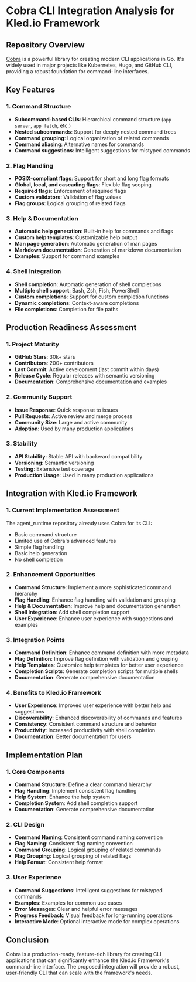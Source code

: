 # Cobra CLI Integration Analysis for Kled.io Framework

## Repository Overview
[Cobra](https://github.com/spf13/cobra) is a powerful library for creating modern CLI applications in Go. It's widely used in major projects like Kubernetes, Hugo, and GitHub CLI, providing a robust foundation for command-line interfaces.

## Key Features

### 1. Command Structure
- **Subcommand-based CLIs**: Hierarchical command structure (`app server`, `app fetch`, etc.)
- **Nested subcommands**: Support for deeply nested command trees
- **Command grouping**: Logical organization of related commands
- **Command aliasing**: Alternative names for commands
- **Command suggestions**: Intelligent suggestions for mistyped commands

### 2. Flag Handling
- **POSIX-compliant flags**: Support for short and long flag formats
- **Global, local, and cascading flags**: Flexible flag scoping
- **Required flags**: Enforcement of required flags
- **Custom validators**: Validation of flag values
- **Flag groups**: Logical grouping of related flags

### 3. Help & Documentation
- **Automatic help generation**: Built-in help for commands and flags
- **Custom help templates**: Customizable help output
- **Man page generation**: Automatic generation of man pages
- **Markdown documentation**: Generation of markdown documentation
- **Examples**: Support for command examples

### 4. Shell Integration
- **Shell completion**: Automatic generation of shell completions
- **Multiple shell support**: Bash, Zsh, Fish, PowerShell
- **Custom completions**: Support for custom completion functions
- **Dynamic completions**: Context-aware completions
- **File completions**: Completion for file paths

## Production Readiness Assessment

### 1. Project Maturity
- **GitHub Stars**: 30k+ stars
- **Contributors**: 200+ contributors
- **Last Commit**: Active development (last commit within days)
- **Release Cycle**: Regular releases with semantic versioning
- **Documentation**: Comprehensive documentation and examples

### 2. Community Support
- **Issue Response**: Quick response to issues
- **Pull Requests**: Active review and merge process
- **Community Size**: Large and active community
- **Adoption**: Used by many production applications

### 3. Stability
- **API Stability**: Stable API with backward compatibility
- **Versioning**: Semantic versioning
- **Testing**: Extensive test coverage
- **Production Usage**: Used in many production applications

## Integration with Kled.io Framework

### 1. Current Implementation Assessment
The agent_runtime repository already uses Cobra for its CLI:
- Basic command structure
- Limited use of Cobra's advanced features
- Simple flag handling
- Basic help generation
- No shell completion

### 2. Enhancement Opportunities
- **Command Structure**: Implement a more sophisticated command hierarchy
- **Flag Handling**: Enhance flag handling with validation and grouping
- **Help & Documentation**: Improve help and documentation generation
- **Shell Integration**: Add shell completion support
- **User Experience**: Enhance user experience with suggestions and examples

### 3. Integration Points
- **Command Definition**: Enhance command definition with more metadata
- **Flag Definition**: Improve flag definition with validation and grouping
- **Help Templates**: Customize help templates for better user experience
- **Completion Scripts**: Generate completion scripts for multiple shells
- **Documentation**: Generate comprehensive documentation

### 4. Benefits to Kled.io Framework
- **User Experience**: Improved user experience with better help and suggestions
- **Discoverability**: Enhanced discoverability of commands and features
- **Consistency**: Consistent command structure and behavior
- **Productivity**: Increased productivity with shell completion
- **Documentation**: Better documentation for users

## Implementation Plan

### 1. Core Components
- **Command Structure**: Define a clear command hierarchy
- **Flag Handling**: Implement consistent flag handling
- **Help System**: Enhance the help system
- **Completion System**: Add shell completion support
- **Documentation**: Generate comprehensive documentation

### 2. CLI Design
- **Command Naming**: Consistent command naming convention
- **Flag Naming**: Consistent flag naming convention
- **Command Grouping**: Logical grouping of related commands
- **Flag Grouping**: Logical grouping of related flags
- **Help Format**: Consistent help format

### 3. User Experience
- **Command Suggestions**: Intelligent suggestions for mistyped commands
- **Examples**: Examples for common use cases
- **Error Messages**: Clear and helpful error messages
- **Progress Feedback**: Visual feedback for long-running operations
- **Interactive Mode**: Optional interactive mode for complex operations

## Conclusion
Cobra is a production-ready, feature-rich library for creating CLI applications that can significantly enhance the Kled.io Framework's command-line interface. The proposed integration will provide a robust, user-friendly CLI that can scale with the framework's needs.
